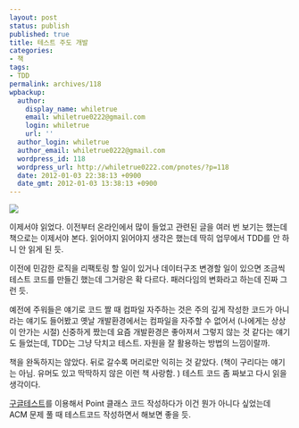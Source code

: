 ```yaml
---
layout: post
status: publish
published: true
title: 테스트 주도 개발
categories:
- 책
tags:
- TDD
permalink: archives/118
wpbackup:
  author:
    display_name: whiletrue
    email: whiletrue0222@gmail.com
    login: whiletrue
    url: ''
  author_login: whiletrue
  author_email: whiletrue0222@gmail.com
  wordpress_id: 118
  wordpress_url: http://whiletrue0222.com/pnotes/?p=118
  date: 2012-01-03 22:38:13 +0900
  date_gmt: 2012-01-03 13:38:13 +0900
---
```


![](https://lh6.googleusercontent.com/-zg6tbqOPMUE/TwL_-OMbleI/AAAAAAAACTU/FZfxxNysHG0/s400/L.jpg)

이제서야 읽었다. 이전부터 온라인에서 많이 들었고 관련된 글을 여러 번 보기는 했는데 책으로는 이제서야 본다. 읽어야지 읽어야지 생각은
했는데 딱히 업무에서 TDD를 안 하니 안 읽게 된 듯.

이전에 민감한 로직을 리팩토링 할 일이 있거나 데이터구조 변경할 일이 있으면 조금씩 테스트 코드를 만들긴 했는데 그거랑은 확 다르다.
패러다임의 변화라고 하는데 진짜 그런 듯.

예전에 주워들은 얘기로 코드 짤 때 컴파일 자주하는 것은 주의 깊게 작성한 코드가 아니라는 얘기도 들어봤고 옛날 개발환경에서는 컴파일을
자주할 수 없어서 (나에게는 상상이 안가는 시절) 신중하게 짰는데 요즘 개발환경은 좋아져서 그렇지 않는 것 같다는 얘기도 들었는데, TDD는
그냥 닥치고 테스트. 자원을 잘 활용하는 방법의 느낌이랄까.

책을 완독하지는 않았다. 뒤로 갈수록 머리로만 익히는 것 같았다. (책이 구리다는 얘기는 아님. 유머도 있고 딱딱하지 않은 이런 책 사랑함.
) 테스트 코드 좀 짜보고 다시 읽을 생각이다.

[구글테스트](http://code.google.com/p/googletest/)를 이용해서 Point 클래스 코드 작성하다가 이건 뭔가
아니다 싶었는데 ACM 문제 풀 때 테스트코드 작성하면서 해보면 좋을 듯.

